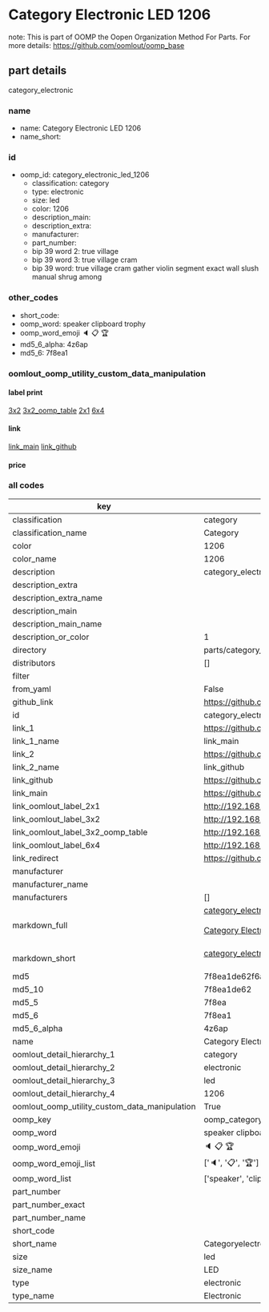 # Category Electronic LED 1206  

note: This is part of OOMP the Oopen Organization Method For Parts. For more details: https://github.com/oomlout/oomp_base

##  part details
  



category_electronic



### name
* name: Category Electronic LED 1206
* name_short: 
### id
* oomp_id: category_electronic_led_1206
  * classification: category
  * type: electronic
  * size: led
  * color: 1206
  * description_main: 
  * description_extra: 
  * manufacturer: 
  * part_number: 
  * bip 39 word 2: true village
  * bip 39 word 3: true village cram
  * bip 39 word: true village cram gather violin segment exact wall slush manual shrug among

### other_codes
* short_code: 
* oomp_word: speaker clipboard trophy
* oomp_word_emoji :speaker: :clipboard: :trophy:
* md5_6_alpha: 4z6ap
* md5_6: 7f8ea1






### oomlout_oomp_utility_custom_data_manipulation
#### label print
[3x2](http://192.168.1.245:1112/?label=oomp%204z6ap)
[3x2_oomp_table](http://192.168.1.108:1112/?label=oomp%204z6ap)
[2x1](http://192.168.1.242:1112/?label=oomp%204z6ap)
[6x4](http://192.168.1.55:1112/?label=oomp%204z6ap)    

#### link

[link_main](https://github.com/oomlout/oomlout_oomp_version_1_messy/tree/main/parts/category_electronic_led_1206) [link_github](https://github.com/oomlout/oomlout_oomp_version_1_messy/tree/main/parts/category_electronic_led_1206)                             

#### price







### all codes 
| key | value |  
| --- | --- |  
| classification | category |  
| classification_name | Category |  
| color | 1206 |  
| color_name | 1206 |  
| description | category_electronic |  
| description_extra |  |  
| description_extra_name |  |  
| description_main |  |  
| description_main_name |  |  
| description_or_color | 1  |  
| directory | parts/category_electronic_led_1206 |  
| distributors | [] |  
| filter |  |  
| from_yaml | False |  
| github_link | https://github.com/oomlout/oomlout_oomp_part_src/tree/main/parts/category_electronic_led_1206 |  
| id | category_electronic_led_1206 |  
| link_1 | https://github.com/oomlout/oomlout_oomp_version_1_messy/tree/main/parts/category_electronic_led_1206 |  
| link_1_name | link_main |  
| link_2 | https://github.com/oomlout/oomlout_oomp_version_1_messy/tree/main/parts/category_electronic_led_1206 |  
| link_2_name | link_github |  
| link_github | https://github.com/oomlout/oomlout_oomp_version_1_messy/tree/main/parts/category_electronic_led_1206 |  
| link_main | https://github.com/oomlout/oomlout_oomp_version_1_messy/tree/main/parts/category_electronic_led_1206 |  
| link_oomlout_label_2x1 | http://192.168.1.242:1112/?label=oomp%204z6ap |  
| link_oomlout_label_3x2 | http://192.168.1.245:1112/?label=oomp%204z6ap |  
| link_oomlout_label_3x2_oomp_table | http://192.168.1.108:1112/?label=oomp%204z6ap |  
| link_oomlout_label_6x4 | http://192.168.1.55:1112/?label=oomp%204z6ap |  
| link_redirect | https://github.com/oomlout/oomlout_oomp_version_1_messy/tree/main/parts/category_electronic_led_1206 |  
| manufacturer |  |  
| manufacturer_name |  |  
| manufacturers | [] |  
| markdown_full | [category_electronic_led_1206](none)<br>[](none)<br>[Category Electronic Led 1206](none)<br><br> |  
| markdown_short | [category_electronic_led_1206](none)<br><br> |  
| md5 | 7f8ea1de62f6a9cb0cfa2606647d074a |  
| md5_10 | 7f8ea1de62 |  
| md5_5 | 7f8ea |  
| md5_6 | 7f8ea1 |  
| md5_6_alpha | 4z6ap |  
| name | Category Electronic LED 1206 |  
| oomlout_detail_hierarchy_1 | category |  
| oomlout_detail_hierarchy_2 | electronic |  
| oomlout_detail_hierarchy_3 | led |  
| oomlout_detail_hierarchy_4 | 1206 |  
| oomlout_oomp_utility_custom_data_manipulation | True |  
| oomp_key | oomp_category_electronic_led_1206 |  
| oomp_word | speaker clipboard trophy |  
| oomp_word_emoji | :speaker: :clipboard: :trophy: |  
| oomp_word_emoji_list | [':speaker:', ':clipboard:', ':trophy:'] |  
| oomp_word_list | ['speaker', 'clipboard', 'trophy'] |  
| part_number |  |  
| part_number_exact |  |  
| part_number_name |  |  
| short_code |  |  
| short_name | Categoryelectronic |  
| size | led |  
| size_name | LED |  
| type | electronic |  
| type_name | Electronic |  
